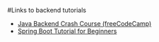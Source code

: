 #Links to backend tutorials


- [Java Backend Crash Course (freeCodeCamp)](https://www.youtube.com/watch?v=jt3nDGj9EBw)
- [Spring Boot Tutorial for Beginners](https://www.youtube.com/watch?v=9SGDpanrc8U)
